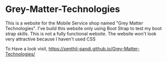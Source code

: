 # Grey-Matter-Technologies
This is a website for the Mobile Service shop named "Grey Matter Technologies". I've build this website only using Boot Strap to test my boot strap skills. This is not a fully functional website.
The website won't look very attractive because I haven't used CSS

To Have a look visit, https://senthil-pandi.github.io/Grey-Matter-Technologies/
